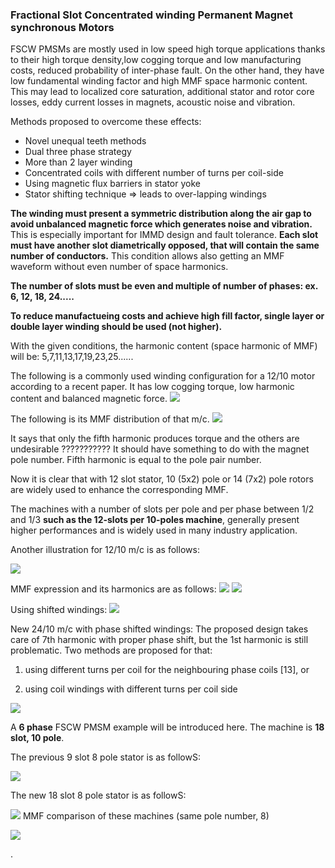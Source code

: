 ### Fractional Slot Concentrated winding Permanent Magnet synchronous Motors

FSCW PMSMs are mostly used in low speed high torque applications thanks to their high torque density,low cogging torque and low manufacturing costs, reduced probability of inter-phase fault.
On the other hand, they have low fundamental winding factor and high MMF space harmonic content. This may lead to localized core saturation, additional stator and rotor core losses, eddy current losses in magnets, acoustic noise and vibration.

Methods proposed to overcome these effects:
* Novel unequal teeth methods
* Dual three phase strategy
* More than 2 layer winding
* Concentrated coils with different number of turns per coil-side
* Using magnetic flux barriers in stator yoke
* Stator shifting technique => leads to over-lapping windings

**The winding must present a symmetric distribution along the air gap to avoid unbalanced magnetic force which generates noise and vibration.** This is especially important for IMMD design and fault tolerance.
**Each slot must have another slot diametrically opposed, that will contain the same number of conductors.** This condition allows also getting an MMF waveform without even number of space harmonics.

**The number of slots must be even and multiple of number of phases: ex. 6, 12, 18, 24.....**

**To reduce manufactueing costs and achieve high fill factor, single layer or double layer winding should be used (not higher).**

With the given conditions, the harmonic content (space harmonic of MMF) will be: 5,7,11,13,17,19,23,25......

The following is a commonly used winding configuration for a 12/10 motor according to a recent paper. It has low cogging torque, low harmonic content and balanced magnetic force.
![](./newimages/12s10p.png)

The following is its MMF distribution of that m/c.
![](./newimages/mmfdist.png)

It says that only the fifth harmonic produces torque and the others are undesirable ???????????
It should have something to do with the magnet pole number. Fifth harmonic is equal to the pole pair number.

Now it is clear that with 12 slot stator, 10 (5x2) pole or 14 (7x2) pole rotors are widely used to enhance the corresponding MMF.



The machines with a number of slots per pole and per phase between 1/2 and 1/3 **such as the 12-slots per 10-poles machine**, generally present higher performances and is widely used in many industry application.

Another illustration for 12/10 m/c is as follows:

![](./newimages/12s10p2.png)


MMF expression and its harmonics are as follows:
![](./newimages/mmf1.png)
![](./newimages/mmf2.png)

Using shifted windings:
![](./newimages/mmf3.png)

New 24/10 m/c with phase shifted windings: The proposed design takes care of 7th harmonic with proper phase shift, but the 1st harmonic is still problematic. Two methods are proposed for that:

1) using different turns per coil for the neighbouring phase coils [13], or

2) using coil windings with different turns per coil side

![](./newimages/phase_shift.png)


A **6 phase** FSCW PMSM example will be introduced here. The machine is **18 slot, 10 pole**.

The previous 9 slot 8 pole stator is as followS:

![](./newimages/9s8p1.png)


The new 18 slot 8 pole stator is as followS:


![](./newimages/18s8p1.png)
MMF comparison of these machines (same pole number, 8)

![](./newimages/mmf4.png)










.
